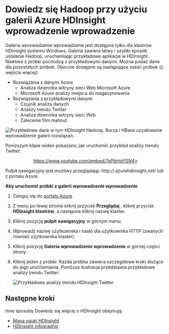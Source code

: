 <properties
   pageTitle="Dowiedz się, Hadoop w HDInsight z galerii przykładowe | Microsoft Azure"
   description="Szybkie informacje Hadoop uruchamiania aplikacji przykładowych z galerii HDInsight wprowadzenie wprowadzenie. Użyj danych przykładowych lub podać własne."
   services="hdinsight"
   documentationCenter=""
   tags="azure-portal"
   authors="mumian"
   manager="jhubbard"
   editor="cgronlun"/>

<tags
   ms.service="hdinsight"
   ms.workload="big-data"
   ms.tgt_pltfrm="na"
   ms.devlang="na"
   ms.topic="article"
   ms.date="10/21/2016"
   ms.author="jgao"/>

# <a name="learn-hadoop-by-using-the-azure-hdinsight-getting-started-gallery"></a>Dowiedz się Hadoop przy użyciu galerii Azure HDInsight wprowadzenie wprowadzenie

Galeria wprowadzenie wprowadzenie jest dostępna tylko dla klastrów HDInsight systemu Windows. Galeria zawiera łatwy i szybki sposób ustalanie Hadoop, uruchamiając przykładowe aplikacje w HDInsight. Niektóre z próbki pochodzą z przykładowymi danymi. Można podać dane dla pozostałych próbek. Obecnie dostępne są następujące sześć próbek (z wejścia więcej):

- Rozwiązania z danymi Azure
    - Analiza dziennika witryny sieci Web Microsoft Azure
    - Microsoft Azure analizy miejsca do magazynowania
- Rozwiązania z przykładowymi danymi
    - Czujnik analiza danych
    - Analizy trendu Twitter
    - Analiza dziennika witryny sieci Web
    - Zalecenie film mahout

![Przykładowe dane w tym HDInsight Hadoop, Burza i HBase uzyskiwanie wprowadzenie galerii rozwiązań.][hdinsight.sample.gallery]

Poniższym klipie wideo pokazano, jak uruchomić przykład analizy trendu Twitter:

<center><a href="https://www.youtube.com/embed/7ePbHot1SN4">https://www.youtube.com/embed/7ePbHot1SN4></a></center>

Pulpit nawigacyjny jest możliwy przeglądając http://<YourHDInsightClusterName>.azurehdinsight.net/ lub z portalu Azure.

**Aby uruchomić próbki z galerii wprowadzenie wprowadzenie**

1. Zaloguj się do [portalu Azure][azure.portal].
2. Z menu po lewej stronie kliknij przycisk **Przeglądaj** , kliknij przycisk **HDInsight klastrów**, a następnie kliknij nazwę klaster.
3. Kliknij pozycję **pulpit nawigacyjny** w górnym menu.
4. Wprowadź nazwę użytkownika i hasło dla użytkownika HTTP (zwanych również użytkownika klaster).
6. Kliknij pozycję **Galeria wprowadzenie wprowadzenie** w górnej części strony.
7. Kliknij jeden z próbki. Każda próbka zawiera szczegółowe kroki służące do jego uruchamiania. Poniższa ilustracja przedstawia przykładowe analizy trendu Twitter:

    ![Przykładowe analizy trendu HDInsight Twitter][hdinsight.twitter.sample]

## <a name="next-steps"></a>Następne kroki
Inne sposoby Dowiedz się więcej o HDInsight obejmują:

- [Mapa nauki HDInsight][hdinsight.learn.map]
- [HDInsight infographic][hdinsight.infographic]

<!--Image references-->
[hdinsight.sample.gallery]: ./media/hdinsight-learn-hadoop-use-sample-gallery/HDInsight-Getting-Started-Gallery.png
[hdinsight.twitter.sample]: ./media/hdinsight-learn-hadoop-use-sample-gallery/HDInsight-Twitter-Trend-Analysis-sample.png

<!--Link references-->
[hdinsight.learn.map]: https://azure.microsoft.com/documentation/learning-paths/hdinsight-self-guided-hadoop-training/
[hdinsight.infographic]: http://go.microsoft.com/fwlink/?linkid=523960
[azure.portal]:https://portal.azure.com
